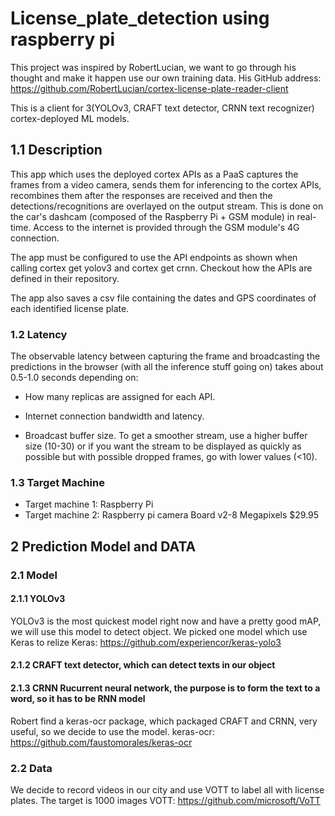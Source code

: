 # License_plate_detection using raspberry pi

This project was inspired by RobertLucian, we want to go through his thought and make it happen use our own training data.
His GitHub address: https://github.com/RobertLucian/cortex-license-plate-reader-client

This is a client for 3(YOLOv3, CRAFT text detector, CRNN text recognizer) cortex-deployed ML models. 

## 1.1 Description

This app which uses the deployed cortex APIs as a PaaS captures the frames from a video camera, sends them for inferencing to the cortex APIs, recombines them after the responses are received and then the detections/recognitions are overlayed on the output stream. This is done on the car's dashcam (composed of the Raspberry Pi + GSM module) in real-time. Access to the internet is provided through the GSM module's 4G connection.

The app must be configured to use the API endpoints as shown when calling cortex get yolov3 and cortex get crnn. Checkout how the APIs are defined in their repository.

The app also saves a csv file containing the dates and GPS coordinates of each identified license plate.

### 1.2 Latency

The observable latency between capturing the frame and broadcasting the predictions in the browser (with all the inference stuff going on) takes about 0.5-1.0 seconds depending on:

* How many replicas are assigned for each API.

* Internet connection bandwidth and latency.

* Broadcast buffer size. To get a smoother stream, use a higher buffer size (10-30) or if you want the stream to be displayed as quickly as possible but with possible dropped frames, go with lower values (<10).

### 1.3 Target Machine

* Target machine 1: Raspberry Pi
* Target machine 2: Raspberry pi camera Board v2-8 Megapixels $29.95

## 2 Prediction Model and DATA
### 2.1 Model 
#### 2.1.1 YOLOv3

YOLOv3 is the most quickest model right now and have a pretty good mAP, we will use this model to detect object. 
We picked one model which use Keras to relize
Keras: https://github.com/experiencor/keras-yolo3

#### 2.1.2 CRAFT text detector, which can detect texts in our object
#### 2.1.3 CRNN Rucurrent neural network, the purpose is to form the text to a word, so it has to be RNN model

Robert find a keras-ocr package, which packaged CRAFT and CRNN, very useful, so we decide to use the model. 
keras-ocr: https://github.com/faustomorales/keras-ocr

### 2.2 Data

We decide to record videos in our city and use VOTT to label all with license plates. The target is 1000 images
VOTT: https://github.com/microsoft/VoTT
